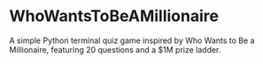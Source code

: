 # WhoWantsToBeAMillionaire
A simple Python terminal quiz game inspired by Who Wants to Be a Millionaire, featuring 20 questions and a $1M prize ladder.
